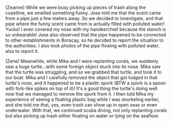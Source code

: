 (Zeanne) While we were busy picking up pieces of trash along the coastline, we smelled something funny. Jose told me that the scent came from a pipe just a few meters away. So we decided to investigate, and that pipe where the funny scent came from is actually filled with polluted water! Yucks! I even covered my nose with my handkerchief because the stench is so unbearable! Jose also observed that the pipe happened to be connected to other establishments in Boracay, so he decided to report the situation to the authorities. I also took photos of the pipe flowing with polluted water, also to report it.

(Zene) Meanwhile, while Mika and I were replanting corals, we suddenly saw a huge turtle...with some foreign object stuck into its nose. Mika saw that the turtle was struggling, and so we grabbed that turtle, and took it to our boat. Mika and I carefully removed the object that got lodged in that turtle's nose, and it happened to be a plastic spork (BTW a spork is a spoon with fork-like spikes on top of it)! It's a good thing the turtle's doing well now that we managed to remove the spork from it. I then told Mika my experience of seeing a floating plastic bag while I was snorkeling earlier, and she told me that, yes, even trash can show up in open seas or even underwater. With that, we continued scuba diving, not only replanting corals but also picking up trash either floating on water or lying on the seafloor.